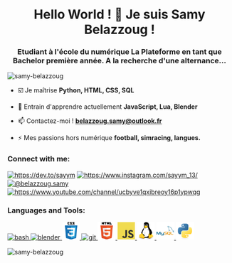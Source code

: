 <h1 align="center">Hello World ! 👋 Je suis Samy Belazzoug !</h1>
<h3 align="center">Etudiant à l'école du numérique La Plateforme en tant que Bachelor première année. A la recherche d'une alternance...</h3>

<p align="left"> <img src="https://komarev.com/ghpvc/?username=samy-belazzoug&label=Profile%20views&color=0e75b6&style=flat" alt="samy-belazzoug" /> </p>

- ☑️ Je maîtrise **Python, HTML, CSS, SQL**

- 🌱 Entrain d'apprendre actuellement **JavaScript, Lua, Blender**

- 📫 Contactez-moi ! **belazzoug.samy@outlook.fr**

- ⚡ Mes passions hors numérique **football, simracing, langues.**

<h3 align="left">Connect with me:</h3>
<p align="left">
<a href="https://dev.to/https://dev.to/sayym" target="blank"><img align="center" src="https://raw.githubusercontent.com/rahuldkjain/github-profile-readme-generator/master/src/images/icons/Social/devto.svg" alt="https://dev.to/sayym" height="30" width="40" /></a>
<a href="https://instagram.com/https://www.instagram.com/sayym_13/" target="blank"><img align="center" src="https://raw.githubusercontent.com/rahuldkjain/github-profile-readme-generator/master/src/images/icons/Social/instagram.svg" alt="https://www.instagram.com/sayym_13/" height="30" width="40" /></a>
<a href="https://medium.com/@belazzoug.samy" target="blank"><img align="center" src="https://raw.githubusercontent.com/rahuldkjain/github-profile-readme-generator/master/src/images/icons/Social/medium.svg" alt="@belazzoug.samy" height="30" width="40" /></a>
<a href="https://www.youtube.com/c/https://www.youtube.com/channel/ucbyve1qxibreoy16p1ypwqg" target="blank"><img align="center" src="https://raw.githubusercontent.com/rahuldkjain/github-profile-readme-generator/master/src/images/icons/Social/youtube.svg" alt="https://www.youtube.com/channel/ucbyve1qxibreoy16p1ypwqg" height="30" width="40" /></a>
</p>

<h3 align="left">Languages and Tools:</h3>
<p align="left"> <a href="https://www.gnu.org/software/bash/" target="_blank" rel="noreferrer"> <img src="https://www.vectorlogo.zone/logos/gnu_bash/gnu_bash-icon.svg" alt="bash" width="40" height="40"/> </a> <a href="https://www.blender.org/" target="_blank" rel="noreferrer"> <img src="https://download.blender.org/branding/community/blender_community_badge_white.svg" alt="blender" width="40" height="40"/> </a> <a href="https://www.w3schools.com/css/" target="_blank" rel="noreferrer"> <img src="https://raw.githubusercontent.com/devicons/devicon/master/icons/css3/css3-original-wordmark.svg" alt="css3" width="40" height="40"/> </a> <a href="https://git-scm.com/" target="_blank" rel="noreferrer"> <img src="https://www.vectorlogo.zone/logos/git-scm/git-scm-icon.svg" alt="git" width="40" height="40"/> </a> <a href="https://www.w3.org/html/" target="_blank" rel="noreferrer"> <img src="https://raw.githubusercontent.com/devicons/devicon/master/icons/html5/html5-original-wordmark.svg" alt="html5" width="40" height="40"/> </a> <a href="https://developer.mozilla.org/en-US/docs/Web/JavaScript" target="_blank" rel="noreferrer"> <img src="https://raw.githubusercontent.com/devicons/devicon/master/icons/javascript/javascript-original.svg" alt="javascript" width="40" height="40"/> </a> <a href="https://www.linux.org/" target="_blank" rel="noreferrer"> <img src="https://raw.githubusercontent.com/devicons/devicon/master/icons/linux/linux-original.svg" alt="linux" width="40" height="40"/> </a> <a href="https://www.mysql.com/" target="_blank" rel="noreferrer"> <img src="https://raw.githubusercontent.com/devicons/devicon/master/icons/mysql/mysql-original-wordmark.svg" alt="mysql" width="40" height="40"/> </a> <a href="https://www.python.org" target="_blank" rel="noreferrer"> <img src="https://raw.githubusercontent.com/devicons/devicon/master/icons/python/python-original.svg" alt="python" width="40" height="40"/> </a> </p>

<p><img align="center" src="https://github-readme-stats.vercel.app/api/top-langs?username=samy-belazzoug&show_icons=true&locale=en&layout=compact" alt="samy-belazzoug" /></p>

